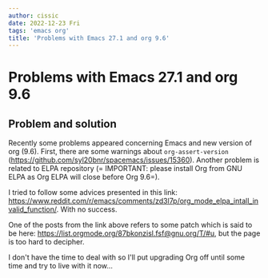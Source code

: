 ```yaml
---
author: cissic
date: 2022-12-23 Fri
tags: 'emacs org'
title: 'Problems with Emacs 27.1 and org 9.6'
---
```



# Problems with Emacs 27.1 and org 9.6


## Problem and solution

Recently some problems appeared concerning Emacs and new version of org (9.6).
First, there are some warnings about `org-assert-version` (<https://github.com/syl20bnr/spacemacs/issues/15360>).
Another problem is related to ELPA repository (=
IMPORTANT: please install Org from GNU ELPA as Org ELPA will close before Org 9.6=).

I tried to follow some advices presented in this link:
<https://www.reddit.com/r/emacs/comments/zd3l7p/org_mode_elpa_intall_invalid_function/>.
With no success.

One of the posts from the link above refers to some patch which is said to be here: 
<https://list.orgmode.org/87bkonzisl.fsf@gnu.org/T/#u>, but the page is too hard to decipher.

I don't have the time to deal with so I'll put upgrading Org off until some time and try to live with it now...

